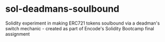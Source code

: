 # sol-deadmans-soulbound

Solidity experiment in making ERC721 tokens soulbound via a deadman's switch mechanic - created as part of Encode's Solidity Bootcamp final assignment
